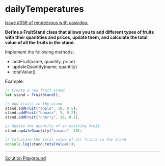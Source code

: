 # dailyTemperatures

[issue #359 of rendezvous with cassidoo.](https://buttondown.email/cassidoo/archive/the-days-you-work-are-the-best-days-georgia/)

**Define a FruitStand class that allows you to add different types of fruits with their quantities and prices, update them, and calculate the total value of all the fruits in the stand.**

Implement the following methods:

- addFruit(name, quantity, price)
- updateQuantity(name, quantity)
- totalValue()

Example:

```ts
// Create a new fruit stand
let stand = FruitStand();

// Add fruits to the stand
stand.addFruit("apple", 10, 0.5);
stand.addFruit("banana", 5, 0.2);
stand.addFruit("cherry", 20, 0.1);

// Update the quantity of an existing fruit
stand.updateQuantity("banana", 10);

// Calculate the total value of all fruits in the stand
console.log(stand.totalValue());
```

---

[Solution Playground](https://tsplay.dev/WkeMjN)
